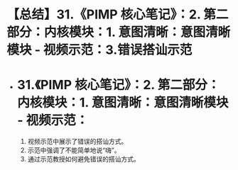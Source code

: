 # 【总结】31.《PIMP 核心笔记》：2. 第二部分：内核模块：1. 意图清晰：意图清晰模块 - 视频示范：3.错误搭讪示范

-   # 31.《PIMP 核心笔记》：2. 第二部分：内核模块：1. 意图清晰：意图清晰模块 - 视频示范：
    1.  视频示范中展示了错误的搭讪方式。
    2.  示范中强调了不能简单地说“嗨”。
    3.  通过示范教授如何避免错误的搭讪方式。